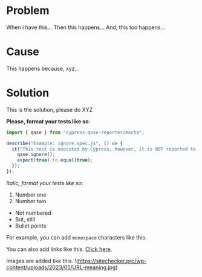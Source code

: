 # Problem
When i have this...
Then this happens...
And, this too happens...

# Cause
This happens because, xyz...

# Solution
This is the solution, please do XYZ

**Please, format your tests like so**:

``` javascript
import { qase } from "cypress-qase-reporter/mocha";

describe("Example: ignore.spec.js", () => {
  it("This test is executed by Cypress, however, it is NOT reported to Qase", () => {
    qase.ignore();
    expect(true).to.equal(true);
  });
});
```
*Italic, format your tests like so*:

1. Number one
2. Number two

* Not numbered
* But, still
* Bullet points

For example, you can add `monospace` characters like this. 

You can also add links like this. [Click here](https://qase.canny.io/bugs/p/the-background-isnt-transparent-in-uploaded-project-logo-of-png-type).

Images are added like this.
!(https://sitechecker.pro/wp-content/uploads/2023/05/URL-meaning.jpg)
